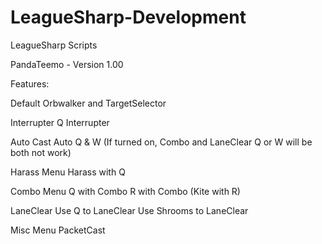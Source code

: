 # LeagueSharp-Development
LeagueSharp Scripts

PandaTeemo - Version 1.00

Features:

Default Orbwalker and TargetSelector

Interrupter
Q Interrupter

Auto Cast
Auto Q & W (If turned on, Combo and LaneClear Q or W will be both not work)

Harass Menu
Harass with Q

Combo Menu
Q with Combo
R with Combo (Kite with R)

LaneClear
Use Q to LaneClear
Use Shrooms to LaneClear

Misc Menu
PacketCast

